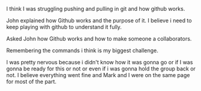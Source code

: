 I think I was struggling pushing and pulling in git and how github works.

John explained how Github works and the purpose of it. I believe i need to keep playing with github to understand it fully.

Asked John how Github works and how to make someone a collaborators.

Remembering the commands i think is my biggest challenge.

I was pretty nervous because i didn't know how it was gonna go or if I was gonna be ready for this or not or even if i was gonna hold the group back or not. I believe everything went fine and Mark and I were on the same page for most of the part. 
